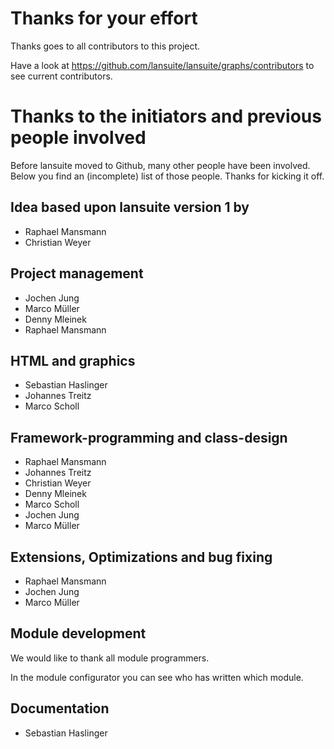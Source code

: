 # Thanks for your effort

Thanks goes to all contributors to this project.

Have a look at https://github.com/lansuite/lansuite/graphs/contributors to see current contributors.

# Thanks to the initiators and previous people involved

Before lansuite moved to Github, many other people have been involved.
Below you find an (incomplete) list of those people.
Thanks for kicking it off.

## Idea based upon lansuite version 1 by

* Raphael Mansmann
* Christian Weyer

## Project management

* Jochen Jung
* Marco Müller
* Denny Mleinek
* Raphael Mansmann

## HTML and graphics

* Sebastian Haslinger
* Johannes Treitz
* Marco Scholl

## Framework-programming and class-design

* Raphael Mansmann
* Johannes Treitz
* Christian Weyer
* Denny Mleinek
* Marco Scholl
* Jochen Jung
* Marco Müller

## Extensions, Optimizations and bug fixing

* Raphael Mansmann
* Jochen Jung
* Marco Müller

## Module development

We would like to thank all module programmers.

In the module configurator you can see who has written which module.

## Documentation

* Sebastian Haslinger